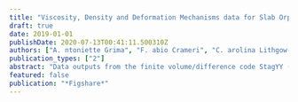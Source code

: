 ```yaml
---
title: "Viscosity, Density and Deformation Mechanisms data for Slab Orphaning"
draft: true
date: 2019-01-01
publishDate: 2020-07-13T00:41:11.500310Z
authors: ["A. ntoniette Grima", "F. abio Crameri", "C. arolina Lithgow-Bertelloni"]
publication_types: ["2"]
abstract: "Data outputs from the finite volume/difference code StagYY (Tackley, 2008) for viscosity, density and deformation mechanisms for the paper: Slab Orphaning as a Mechanism for Slab Break-Off in the Mid-MantleBy Grima, A.G., Crameri, F. and Lithgow-Bertelloni, C. (2019). PNASFiles can be post processed and analysed with post processing codes such as StagLab, freely available from http://doi.org/10.5281/zenodo.1199037. Copyright: CC0"
featured: false
publication: "*Figshare*"
---
```


